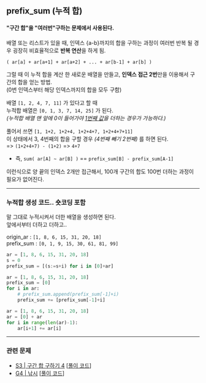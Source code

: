 ## prefix_sum (누적 합)

#### "구간 합"을 "여러번"구하는 문제에서 사용된다.

배열 또는 리스트가 있을 때, 
인덱스 {a-b}까지의 합을 구하는 과정이 여러번 반복 될 경우 
굉장히 비효율적으로 **반복 연산**을 하게 됨.
  
    ( ar[a] + ar[a+1] + ar[a+2] + ... + ar[b-1] + ar[b] )

그럴 때 이 누적 합을 계산 한 새로운 배열을 만들고,
**인덱스 접근 2번**만을 이용해서 구간의 합을 얻는 방법.   
(0번 인덱스부터 해당 인덱스까지의 합을 모두 구함)

배열 `[1, 2, 4, 7, 11]` 가 있다고 할 때   
누적합 배열은 `[0, 1, 3, 7, 14, 25]` 가 된다.   
*(누적합 배열 맨 앞에 0이 들어가야 <u>1번째 값</u>을 더하는 경우가 가능하다.)*

풀어서 쓰면 `[1, 1+2, 1+2+4, 1+2+4+7, 1+2+4+7+11]`   
이 상태에서 3, 4번째의 합을 구할 경우 *(4번째 빼기 2번째)* 를 하면 된다.   
=> `(1+2+4+7) - (1+2)` => `4+7`

- 즉, `sum( ar[A] ~ ar[B] )` == `prefix_sum[B] - prefix_sum[A-1]`

이런식으로 양 끝의 인덱스 2개만 접근해서,
100개 구간의 합도 100번 더하는 과정이 필요가 없어진다.

---

### 누적합 생성 코드.. 숏코딩 포함

말 그대로 누적시켜서 더한 배열을 생성하면 된다.   
앞에서부터 더하고 더하고..

origin_ar : `[1, 8, 6, 15, 31, 20, 18]`   
prefix_sum : `[0, 1, 9, 15, 30, 61, 81, 99]`

```python
ar = [1, 8, 6, 15, 31, 20, 18]
s = 0
prefix_sum = [(s:=s+i) for i in [0]+ar]
```

```python
ar = [1, 8, 6, 15, 31, 20, 18]
prefix_sum = [0]
for i in ar:
    # prefix_sum.append(prefix_sum[-1]+i)
    prefix_sum += [prefix_sum[-1]+i]
```

```python
ar = [1, 8, 6, 15, 31, 20, 18]
ar = [0] + ar
for i in range(len(ar)-1):
    ar[i+1] += ar[i]
```

---

### 관련 문제

- [S3 | 구간 합 구하기 4](https://www.acmicpc.net/problem/11659) [[풀이 코드](/baekjoon_online_judge/200_silver/3_400/BOJ%2011659.py)]
- [G4 | 낚시](https://www.acmicpc.net/problem/30461) [[풀이 코드](/baekjoon_online_judge/800_gold/4_950/BOJ%2030461.py)]